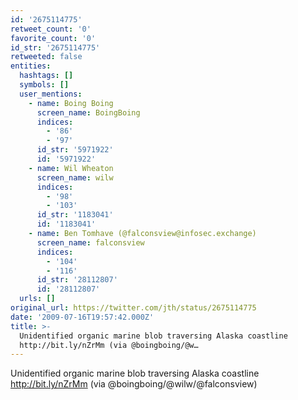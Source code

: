 ```yaml
---
id: '2675114775'
retweet_count: '0'
favorite_count: '0'
id_str: '2675114775'
retweeted: false
entities:
  hashtags: []
  symbols: []
  user_mentions:
    - name: Boing Boing
      screen_name: BoingBoing
      indices:
        - '86'
        - '97'
      id_str: '5971922'
      id: '5971922'
    - name: Wil Wheaton
      screen_name: wilw
      indices:
        - '98'
        - '103'
      id_str: '1183041'
      id: '1183041'
    - name: Ben Tomhave (@falconsview@infosec.exchange)
      screen_name: falconsview
      indices:
        - '104'
        - '116'
      id_str: '28112807'
      id: '28112807'
  urls: []
original_url: https://twitter.com/jth/status/2675114775
date: '2009-07-16T19:57:42.000Z'
title: >-
  Unidentified organic marine blob traversing Alaska coastline
  http://bit.ly/nZrMm (via @boingboing/@w…
---
```


Unidentified organic marine blob traversing Alaska coastline http://bit.ly/nZrMm (via @boingboing/@wilw/@falconsview)
